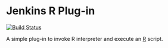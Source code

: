 # Jenkins R Plug-in

[![Build Status](https://buildhive.cloudbees.com/job/jenkinsci/job/r-plugin/badge/icon)](https://buildhive.cloudbees.com/job/jenkinsci/job/r-plugin/)

A simple plug-in to invoke R interpreter and execute an [R](http://www.r-project.org/) script. 
